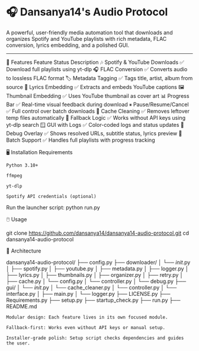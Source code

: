 # 🎧 Dansanya14's Audio Protocol

A powerful, user-friendly media automation tool that downloads and organizes Spotify and YouTube playlists with rich metadata, FLAC conversion, lyrics embedding, and a polished GUI.

---

🚀 Features
Feature	Status	Description
🎶 Spotify & YouTube Downloads	✅	Download full playlists using yt-dlp
🎧 FLAC Conversion	✅	Converts audio to lossless FLAC format
🏷️ Metadata Tagging	✅	Tags title, artist, album from source
📝 Lyrics Embedding	✅	Extracts and embeds YouTube captions
🖼️ Thumbnail Embedding	✅	Uses YouTube thumbnail as cover art
📊 Progress Bar	✅	Real-time visual feedback during download
⏸ Pause/Resume/Cancel	✅	Full control over batch downloads
🧼 Cache Cleaning	✅	Removes leftover temp files automatically
🧠 Fallback Logic	✅	Works without API keys using yt-dlp search
🪟 GUI with Logs	✅	Color-coded logs and status updates
🧪 Debug Overlay	✅	Shows resolved URLs, subtitle status, lyrics preview
🔁 Batch Support	✅	Handles full playlists with progress tracking

🖥️ Installation
Requirements

    Python 3.10+

    ffmpeg

    yt-dlp

    Spotify API credentials (optional)

Run the launcher script:
python run.py

🖱️ Usage

git clone https://github.com/dansanya14/dansanya14-audio-protocol.git
cd dansanya14-audio-protocol

🧠 Architecture

dansanya14-audio-protocol/
├── config.py
├── downloader/
│   └── _init_.py
│   ├── spotify.py
│   ├── youtube.py
│   ├── metadata.py
│   ├── logger.py
│   ├── lyrics.py
│   ├── thumbnails.py
│   ├── organizer.py
│   ├── retry.py
│   ├── cache.py
│   └── config.py
│   └── controller.py
│   └── debug.py
├── gui/
│   └── _init_.py
│   └── cache_cleaner.py
│   └── controller.py
│   └── interface.py
│   ├── main.py
│   └── logger.py
├── LICENSE.py
├── Requirements.py
├── setup.py
├── startup_check.py
├── run.py
├── README.md

    Modular design: Each feature lives in its own focused module.

    Fallback-first: Works even without API keys or manual setup.

    Installer-grade polish: Setup script checks dependencies and guides the user.

